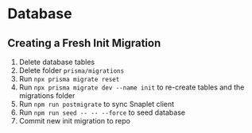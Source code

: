 # Database

## Creating a Fresh Init Migration

1. Delete database tables
2. Delete folder `prisma/migrations`
3. Run `npx prisma migrate reset`
4. Run `npx prisma migrate dev --name init` to re-create tables and the migrations folder
5. Run `npm run postmigrate` to sync Snaplet client
6. Run `npm run seed -- -- --force` to seed database
7. Commit new init migration to repo
